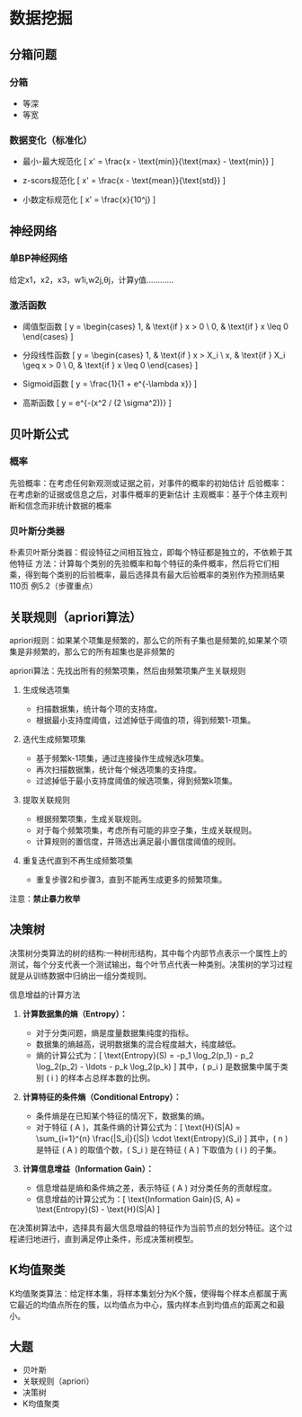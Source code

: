 # 数据挖掘

## 分箱问题

### 分箱

- 等深
- 等宽

### 数据变化（标准化）

- 最小-最大规范化
\[ x' = \frac{x - \text{min}}{\text{max} - \text{min}} \]

- z-scors规范化
\[ x' = \frac{x - \text{mean}}{\text{std}} \]

- 小数定标规范化
\[ x' = \frac{x}{10^j} \]

## 神经网络

### 单BP神经网络

给定x1，x2，x3，w1i,w2j,θj，计算y值…………

### 激活函数

- 阈值型函数
 \[ y = \begin{cases} 1, & \text{if } x > 0 \\ 0, & \text{if } x \leq 0 \end{cases} \]

- 分段线性函数
\[ y = \begin{cases} 1, & \text{if } x > X_i \\ x, & \text{if } X_i \geq x > 0 \\ 0, & \text{if } x \leq 0 \end{cases} \]

- Sigmoid函数
\[ y = \frac{1}{1 + e^{-\lambda x}} \]

- 高斯函数
\[ y = e^{-(x^2 / (2 \sigma^2))} \]

## 贝叶斯公式

### 概率

先验概率：在考虑任何新观测或证据之前，对事件的概率的初始估计
后验概率：在考虑新的证据或信息之后，对事件概率的更新估计
主观概率：基于个体主观判断和信念而非统计数据的概率

### 贝叶斯分类器

朴素贝叶斯分类器：假设特征之间相互独立，即每个特征都是独立的，不依赖于其他特征
方法：计算每个类别的先验概率和每个特征的条件概率，然后将它们相乘，得到每个类别的后验概率，最后选择具有最大后验概率的类别作为预测结果
110页 例5.2（步骤重点）

## 关联规则（apriori算法）

apriori规则：如果某个项集是频繁的，那么它的所有子集也是频繁的,如果某个项集是非频繁的，那么它的所有超集也是非频繁的

apriori算法：先找出所有的频繁项集，然后由频繁项集产生关联规则

1. 生成候选项集

   - 扫描数据集，统计每个项的支持度。
   - 根据最小支持度阈值，过滤掉低于阈值的项，得到频繁1-项集。

2. 迭代生成频繁项集

   - 基于频繁k-1项集，通过连接操作生成候选k项集。
   - 再次扫描数据集，统计每个候选项集的支持度。
   - 过滤掉低于最小支持度阈值的候选项集，得到频繁k项集。

3. 提取关联规则

   - 根据频繁项集，生成关联规则。
   - 对于每个频繁项集，考虑所有可能的非空子集，生成关联规则。
   - 计算规则的置信度，并筛选出满足最小置信度阈值的规则。

4. 重复迭代直到不再生成频繁项集

   - 重复步骤2和步骤3，直到不能再生成更多的频繁项集。

注意：**禁止暴力枚举**

## 决策树

决策树分类算法的树的结构:一种树形结构，其中每个内部节点表示一个属性上的测试，每个分支代表一个测试输出，每个叶节点代表一种类别。决策树的学习过程就是从训练数据中归纳出一组分类规则。

信息增益的计算方法

1. **计算数据集的熵（Entropy）：**
   - 对于分类问题，熵是度量数据集纯度的指标。
   - 数据集的熵越高，说明数据集的混合程度越大，纯度越低。
   - 熵的计算公式为：\[ \text{Entropy}(S) = -p_1 \log_2(p_1) - p_2 \log_2(p_2) - \ldots - p_k \log_2(p_k) \]
     其中，\( p_i \) 是数据集中属于类别 \( i \) 的样本占总样本数的比例。

2. **计算特征的条件熵（Conditional Entropy）：**
   - 条件熵是在已知某个特征的情况下，数据集的熵。
   - 对于特征 \( A \)，其条件熵的计算公式为：\[ \text{H}(S|A) = \sum_{i=1}^{n} \frac{|S_i|}{|S|} \cdot \text{Entropy}(S_i) \]
     其中，\( n \) 是特征 \( A \) 的取值个数，\( S_i \) 是在特征 \( A \) 下取值为 \( i \) 的子集。

3. **计算信息增益（Information Gain）：**
   - 信息增益是熵和条件熵之差，表示特征 \( A \) 对分类任务的贡献程度。
   - 信息增益的计算公式为：\[ \text{Information Gain}(S, A) = \text{Entropy}(S) - \text{H}(S|A) \]

在决策树算法中，选择具有最大信息增益的特征作为当前节点的划分特征。这个过程递归地进行，直到满足停止条件，形成决策树模型。

## K均值聚类

K均值聚类算法：给定样本集，将样本集划分为K个簇，使得每个样本点都属于离它最近的均值点所在的簇，以均值点为中心，簇内样本点到均值点的距离之和最小。

## 大题

- 贝叶斯
- 关联规则（apriori）
- 决策树
- K均值聚类
